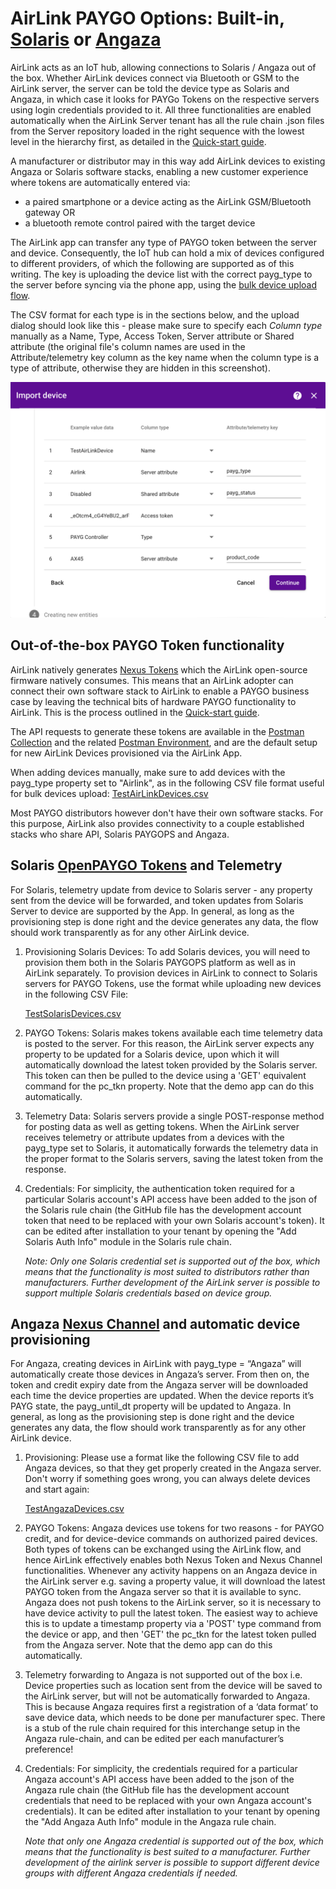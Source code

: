 # AirLink PAYGO Options: Built-in, [Solaris](https://www.solarisoffgrid.com) or [Angaza](https://www.angaza.com)

AirLink acts as an IoT hub, allowing connections to Solaris / Angaza out of the box. Whether AirLink devices connect via Bluetooth or GSM to the AirLink server, the server can be told the device type as Solaris and Angaza, in which case it looks for PAYGo Tokens on the respective servers using login credentials provided to it. All three functionalities are enabled automatically when the AirLink Server tenant has all the rule chain .json files from the Server repository loaded in the right sequence with the lowest level in the hierarchy first, as detailed in the [Quick-start guide](AirLink%20Docs/Quick-start%20guide.md).

A manufacturer or distributor may in this way add AirLink devices to existing Angaza or Solaris software stacks, enabling a new customer experience where tokens are automatically entered via:
- a paired smartphone or a device acting as the AirLink GSM/Bluetooth gateway OR
- a bluetooth remote control paired with the target device

The AirLink app can transfer any type of PAYGO token between the server and device. Consequently, the IoT hub can hold a mix of devices configured to different providers, of which the following are supported as of this writing. The key is uploading the device list with the correct payg_type to the server before syncing via the phone app, using the [bulk device upload flow](https://thingsboard.io/docs/user-guide/bulk-provisioning/). 

The CSV format for each type is in the sections below, and the upload dialog should look like this - please make sure to specify each *Column type* manually as a Name, Type, Access Token, Server attribute or Shared attribute (the original file's column names are used in the Attribute/telemetry key column as the key name when the column type is a type of attribute, otherwise they are hidden in this screenshot). 

![Uploading AirLink Devices.png](Uploading%20AirLink%20Devices.png)

## Out-of-the-box PAYGO Token functionality
AirLink natively generates [Nexus Tokens](https://github.com/angaza/nexus-embedded) which the AirLink open-source firmware natively consumes. This means that an AirLink adopter can connect their own software stack to AirLink to enable a PAYGO business case by leaving the technical bits of hardware PAYGO functionality to AirLink. This is the process outlined in the [Quick-start guide](AirLink%20Docs/Quick-start%20guide.md).

The API requests to generate these tokens are available in the [Postman Collection](https://github.com/EnAccess/AirLink-Server/blob/main/AirLink%20-%20Thingsboard.postman_collection.json) and the related [Postman Environment](https://github.com/EnAccess/AirLink-Server/blob/main/AirLink%20Demo%20Environment.postman_environment.json), and are the default setup for new AirLink Devices provisioned via the AirLink App. 

When adding devices manually, make sure to add devices with the payg_type property set to "Airlink", as in the following CSV file format useful for bulk devices upload: [TestAirLinkDevices.csv](Connecting%20to%20Solaris%20or%20Angaza/TestAirLinkDevices.csv)

Most PAYGO distributors however don't have their own software stacks. For this purpose, AirLink also provides connectivity to a couple established stacks who share API, Solaris PAYGOPS and Angaza.

## Solaris [OpenPAYGO Tokens](https://github.com/EnAccess/OpenPAYGO-Token) and Telemetry
For Solaris, telemetry update from device to Solaris server - any property sent from the device will be forwarded, and token updates from Solaris Server to device are supported by the App. In general, as long as the provisioning step is done right and the device generates any data, the flow should work transparently as for any other AirLink device.

1. Provisioning Solaris Devices: To add Solaris devices, you will need to provision them both in the Solaris PAYGOPS platform as well as in AirLink separately. To provision devices in AirLink to connect to Solaris servers for PAYGO Tokens, use the format while uploading new devices in the following CSV File:
   
   [TestSolarisDevices.csv](Connecting%20to%20Solaris%20or%20Angaza/TestSoalrisDevices.csv)

2. PAYGO Tokens: Solaris makes tokens available each time telemetry data is posted to the server. For this reason, the AirLink server expects any property to be updated for a Solaris device, upon which it will automatically download the latest token provided by the Solaris server. This token can then be pulled to the device using a 'GET' equivalent command for the pc_tkn property. Note that the demo app can do this automatically.

3. Telemetry Data: Solaris servers provide a single POST-response method for posting data as well as getting tokens. When the AirLink server receives telemetry or attribute updates from a devices with the payg_type set to Solaris, it automatically forwards the telemetry data in the proper format to the Solaris servers, saving the latest token from the response.

4. Credentials: For simplicity, the authentication token required for a particular Solaris account's API access have been added to the json of the Solaris rule chain (the GitHub file has the development account token that need to be replaced with your own Solaris account's token). It can be edited after installation to your tenant by opening the "Add Solaris Auth Info" module in the Solaris rule chain.

    *Note: Only one Solaris credential set is supported out of the box, which means that the functionality is most suited to distributors rather than manufacturers. Further development of the AirLink server is possible to support multiple Solaris credentials based on device group.*

## Angaza [Nexus Channel](https://github.com/EnAccess/OpenPAYGO-Token) and automatic device provisioning
For Angaza, creating devices in AirLink with payg_type = “Angaza” will automatically create those devices in Angaza’s server. From then on, the token and credit expiry date from the Angaza server will be downloaded each time the device properties are updated. When the device reports it’s PAYG state, the payg_until_dt property will be updated to Angaza. In general, as long as the provisioning step is done right and the device generates any data, the flow should work transparently as for any other AirLink device.
    
1. Provisioning: Please use a format like the following CSV file to add Angaza devices, so that they get properly created in the Angaza server. Don't worry if something goes wrong, you can always delete devices and start again:
   
   [TestAngazaDevices.csv](Connecting%20to%20Solaris%20or%20Angaza/TestAngazaDevices.csv)

2. PAYGO Tokens: Angaza devices use tokens for two reasons - for PAYGO credit, and for device-device commands on authorized paired devices. Both types of tokens can be exchanged using the AirLink flow, and hence AirLink effectively enables both Nexus Token and Nexus Channel functionalities. Whenever any activity happens on an Angaza device in the AirLink server e.g. saving a property value, it will download the latest PAYGO token from the Angaza server so that it is available to sync. Angaza does not push tokens to the AirLink server, so it is necessary to have device activity to pull the latest token. The easiest way to achieve this is to update a timestamp property via a 'POST' type command from the device or app, and then 'GET' the pc_tkn for the latest token pulled from the Angaza server. Note that the demo app can do this automatically.

3. Telemetry forwarding to Angaza is not supported out of the box i.e. Device properties such as location sent from the device will be saved to the AirLink server, but will not be automatically forwarded to Angaza. This is because Angaza requires first a registration of a ‘data format’ to save device data, which needs to be done per manufacturer spec. There is a stub of the rule chain required for this interchange setup in the Angaza rule-chain, and can be edited per each manufacturer’s preference!

4. Credentials: For simplicity, the credentials required for a particular Angaza account's API access have been added to the json of the Angaza rule chain (the GitHub file has the development account credentials that need to be replaced with your own Angaza account's credentials). It can be edited after installation to your tenant by opening the "Add Angaza Auth Info" module in the Angaza rule chain.
   
   *Note that only one Angaza credential is supported out of the box, which means that the functionality is best suited to a manufacturer. Further development of the airlink server is possible to support different device groups with different Angaza credentials if needed.*
